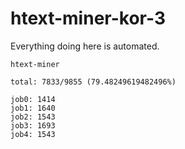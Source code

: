 # htext-miner-kor-3

Everything doing here is automated.

```
htext-miner

total: 7833/9855 (79.48249619482496%)

job0: 1414
job1: 1640
job2: 1543
job3: 1693
job4: 1543
```